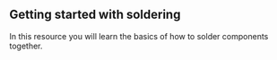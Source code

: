 ## Getting started with soldering

In this resource you will learn the basics of how to solder components together.

